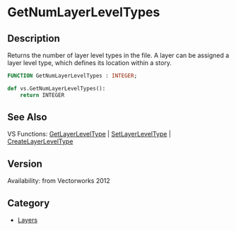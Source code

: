# GetNumLayerLevelTypes

## Description
Returns the number of layer level types in the file. A layer can be assigned a layer level type, which defines its location within a story.

```pascal
FUNCTION GetNumLayerLevelTypes : INTEGER;
```

```python
def vs.GetNumLayerLevelTypes():
    return INTEGER
```

## See Also
VS Functions:
[GetLayerLevelType](GetLayerLevelType.md) 
| [SetLayerLevelType](SetLayerLevelType.md) 
| [CreateLayerLevelType](CreateLayerLevelType.md)

## Version
Availability: from Vectorworks 2012

## Category
* [Layers](../Categories/Layers.md)
